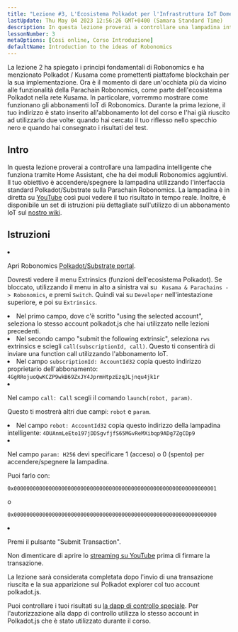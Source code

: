 ```yaml
---
title: "Lezione #3, L'Ecosistema Polkadot per l'Infrastruttura IoT Domestica"
lastUpdate: Thu May 04 2023 12:56:26 GMT+0400 (Samara Standard Time)
description: In questa lezione proverai a controllare una lampadina intelligente che funziona tramite Home Assistant, che ha dei moduli Robonomics aggiuntivi.
lessonNumber: 3
metaOptions: [Cosi online, Corso Introduzione]
defaultName: Introduction to the ideas of Robonomics
---
```



La lezione 2 ha spiegato i principi fondamentali di Robonomics e ha menzionato Polkadot / Kusama come promettenti piattafome blockchain per la sua implementazione. Ora è il momento di dare un'occhiata più da vicino alle funzionalità della Parachain Robonomics, come parte dell'ecosistema Polkadot nella rete Kusama. In particolare, vorremmo mostrare come funzionano gli abbonamenti IoT di Robonomics. Durante la prima lezione, il tuo indirizzo è stato inserito all'abbonamento Iot del corso e l'hai già riuscito ad utilizzarlo due volte: quando hai cercato il tuo riflesso nello specchio nero e quando hai consegnato i risultati del test.


## Intro

In questa lezione proverai a controllare una lampadina intelligente che funziona tramite Home Assistant, che ha dei moduli Robonomics aggiuntivi. Il tuo obiettivo è accendere/spegnere la lampadina utilizzando l'interfaccia standard Polkadot/Substrate sulla Parachain Robonomics. La lampadina è in diretta su [YouTube](https://www.youtube.com/channel/UCkemsNJWaCmvF1Oi50C-hAg/live) così puoi vedere il tuo risultato in tempo reale. Inoltre, è disponibile un set di istruzioni più dettagliate sull'utilizzo di un abbonamento IoT sul [nostro wiki](https://wiki.robonomics.network/docs/subscription-launch/).


## Istruzioni

<List type="numbers">

<li>

Apri Robonomics [Polkadot/Substrate portal](https://polkadot.js.org/apps/?rpc=wss%3A%2F%2Fkusama.rpc.robonomics.network%2F#/extrinsics).

Dovresti vedere il menu Extrinsics (funzioni dell'ecosistema Polkadot). Se bloccato, utilizzando il menu in alto a sinistra vai su <code> Kusama & Parachains -> Robonomics</code>,  e premi <code>Switch</code>. Quindi vai su <code>Developer</code> nell'intestazione superiore, e poi su <code>Extrinsics</code>.

</li>

<li>
Nel primo campo, dove c'è scritto "using the selected account", seleziona lo stesso account polkadot.js che hai utilizzato nelle lezioni precedenti.
</li>

<li>
Nel secondo campo "submit the following extrinsic", seleziona <code>rws</code> extrinsics e sciegli <code>call(subscriptionId, call)</code>. Questo ti consentirà di inviare una function call utilizzando l'abbonamento IoT.
</li>

<li>
Nel campo <code>subscriptionId: AccountId32</code> copia questo indirizzo proprietario dell'abbonamento: <code>4GgRRojuoQwKCZP9wkB69ZxJY4JprmHtpzEzqJLjnqu4jk1r</code>
</li>

<li>

Nel campo <code>call: Call</code> scegli il comando <code>launch(robot, param)</code>.

Questo ti mostrerà altri due campi: <code>robot</code> e <code>param</code>.

</li>

<li>
Nel campo <code>robot: AccountId32</code> copia questo indirizzo della lampadina intelligente: <code>4DUAnmLeEto197jDDSgvfjfS65MGvReMXibqp9ADg7ZgCDp9</code>
</li>

<li>

Nel campo <code>param: H256</code> devi specificare 1 (acceso) o 0 (spento) per accendere/spegnere la lampadina. 

Puoi farlo con:

<code>0x0000000000000000000000000000000000000000000000000000000000000001</code>

o

<code>0x0000000000000000000000000000000000000000000000000000000000000000</code>

</li>

<li>

Premi il pulsante "Submit Transaction".

 Non dimenticare di aprire lo [streaming su YouTube](https://www.youtube.com/channel/UCkemsNJWaCmvF1Oi50C-hAg/live) prima di firmare la transazione.

</li>


</List>

<Result>

La lezione sarà considerata completata dopo l'invio di una transazione riuscita e la sua apparizione sul Polkadot explorer col tuo account polkadot.js.

Puoi controllare i tuoi risultati su [la dapp di controllo speciale](https://lk.robonomics.academy/). Per l'autorizzazione alla dapp di controllo utilizza lo stesso account in Polkadot.js che è stato utilizzato durante il corso.

</Result>